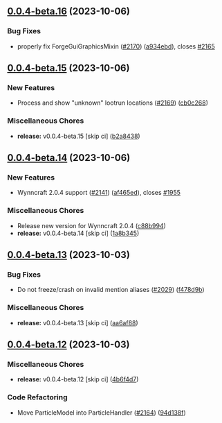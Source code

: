 ## [0.0.4-beta.16](https://github.com/Wynntils/Artemis/compare/v0.0.4-beta.15...v0.0.4-beta.16) (2023-10-06)


### Bug Fixes

* properly fix ForgeGuiGraphicsMixin ([#2170](https://github.com/Wynntils/Artemis/issues/2170)) ([a934ebd](https://github.com/Wynntils/Artemis/commit/a934ebddee9d5392e47d34aaed4fe9200d907991)), closes [#2165](https://github.com/Wynntils/Artemis/issues/2165)

## [0.0.4-beta.15](https://github.com/Wynntils/Artemis/compare/v0.0.4-beta.14...v0.0.4-beta.15) (2023-10-06)


### New Features

* Process and show "unknown" lootrun locations ([#2169](https://github.com/Wynntils/Artemis/issues/2169)) ([cb0c268](https://github.com/Wynntils/Artemis/commit/cb0c268c90848f9cc0f89aff5229e1bb424283c0))


### Miscellaneous Chores

* **release:** v0.0.4-beta.15 [skip ci] ([b2a8438](https://github.com/Wynntils/Artemis/commit/b2a843831bb4fb0e84e38c162390af2c417b3856))

## [0.0.4-beta.14](https://github.com/Wynntils/Artemis/compare/v0.0.4-beta.13...v0.0.4-beta.14) (2023-10-06)


### New Features

* Wynncraft 2.0.4 support ([#2141](https://github.com/Wynntils/Artemis/issues/2141)) ([af465ed](https://github.com/Wynntils/Artemis/commit/af465ed479b74989e00343695bdd7c1505146cd3)), closes [#1955](https://github.com/Wynntils/Artemis/issues/1955)


### Miscellaneous Chores

* Release new version for Wynncraft 2.0.4 ([c88b994](https://github.com/Wynntils/Artemis/commit/c88b994c181dd18abf95bf33fc8a9def30c52e7a))
* **release:** v0.0.4-beta.14 [skip ci] ([1a8b345](https://github.com/Wynntils/Artemis/commit/1a8b345cdc31c82a47b8e380449f32e4acaa8436))

## [0.0.4-beta.13](https://github.com/Wynntils/Artemis/compare/v0.0.4-beta.12...v0.0.4-beta.13) (2023-10-03)


### Bug Fixes

* Do not freeze/crash on invalid mention aliases ([#2029](https://github.com/Wynntils/Artemis/issues/2029)) ([f478d9b](https://github.com/Wynntils/Artemis/commit/f478d9bcaa71d31fd0526189269d71c145e009a5))


### Miscellaneous Chores

* **release:** v0.0.4-beta.13 [skip ci] ([aa6af88](https://github.com/Wynntils/Artemis/commit/aa6af88c287c1c6d23b804771266319e9999778c))

## [0.0.4-beta.12](https://github.com/Wynntils/Artemis/compare/v0.0.4-beta.11...v0.0.4-beta.12) (2023-10-03)


### Miscellaneous Chores

* **release:** v0.0.4-beta.12 [skip ci] ([4b6f4d7](https://github.com/Wynntils/Artemis/commit/4b6f4d742987482e3b0ad4970c20576cdd2f6132))


### Code Refactoring

* Move ParticleModel into ParticleHandler ([#2164](https://github.com/Wynntils/Artemis/issues/2164)) ([94d138f](https://github.com/Wynntils/Artemis/commit/94d138f3f5983cc89610c0c2d289a6881a63306a))

